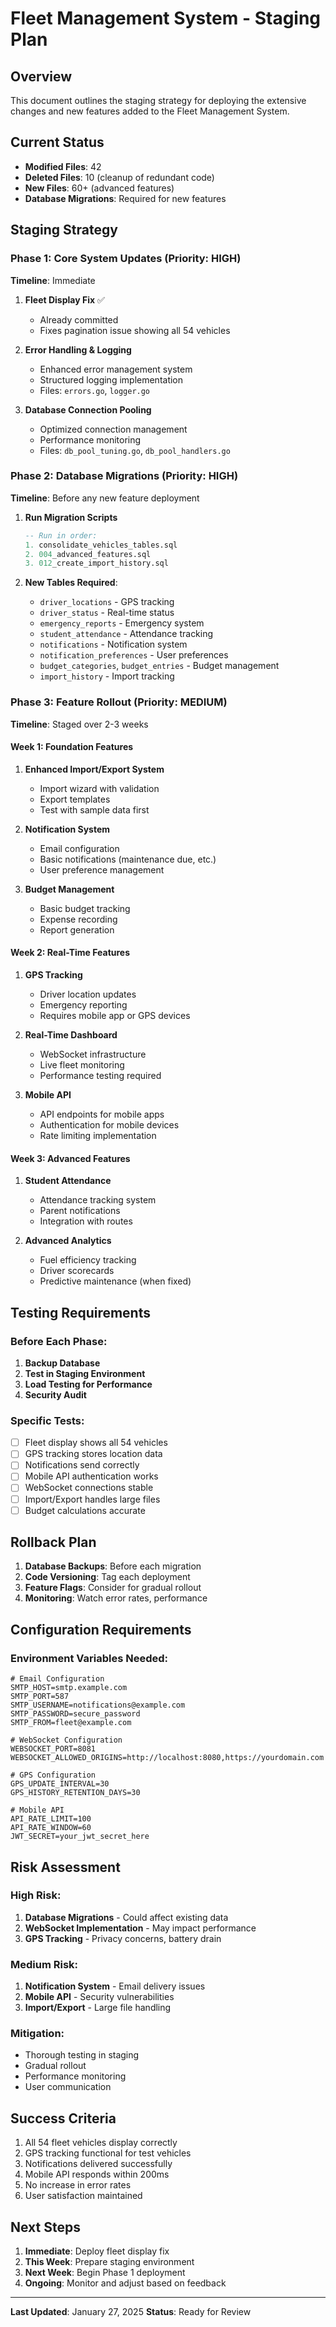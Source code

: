 # Fleet Management System - Staging Plan

## Overview
This document outlines the staging strategy for deploying the extensive changes and new features added to the Fleet Management System.

## Current Status
- **Modified Files**: 42
- **Deleted Files**: 10 (cleanup of redundant code)
- **New Files**: 60+ (advanced features)
- **Database Migrations**: Required for new features

## Staging Strategy

### Phase 1: Core System Updates (Priority: HIGH)
**Timeline**: Immediate

1. **Fleet Display Fix** ✅
   - Already committed
   - Fixes pagination issue showing all 54 vehicles

2. **Error Handling & Logging**
   - Enhanced error management system
   - Structured logging implementation
   - Files: `errors.go`, `logger.go`

3. **Database Connection Pooling**
   - Optimized connection management
   - Performance monitoring
   - Files: `db_pool_tuning.go`, `db_pool_handlers.go`

### Phase 2: Database Migrations (Priority: HIGH)
**Timeline**: Before any new feature deployment

1. **Run Migration Scripts**
   ```sql
   -- Run in order:
   1. consolidate_vehicles_tables.sql
   2. 004_advanced_features.sql
   3. 012_create_import_history.sql
   ```

2. **New Tables Required**:
   - `driver_locations` - GPS tracking
   - `driver_status` - Real-time status
   - `emergency_reports` - Emergency system
   - `student_attendance` - Attendance tracking
   - `notifications` - Notification system
   - `notification_preferences` - User preferences
   - `budget_categories`, `budget_entries` - Budget management
   - `import_history` - Import tracking

### Phase 3: Feature Rollout (Priority: MEDIUM)
**Timeline**: Staged over 2-3 weeks

#### Week 1: Foundation Features
1. **Enhanced Import/Export System**
   - Import wizard with validation
   - Export templates
   - Test with sample data first

2. **Notification System**
   - Email configuration
   - Basic notifications (maintenance due, etc.)
   - User preference management

3. **Budget Management**
   - Basic budget tracking
   - Expense recording
   - Report generation

#### Week 2: Real-Time Features
1. **GPS Tracking**
   - Driver location updates
   - Emergency reporting
   - Requires mobile app or GPS devices

2. **Real-Time Dashboard**
   - WebSocket infrastructure
   - Live fleet monitoring
   - Performance testing required

3. **Mobile API**
   - API endpoints for mobile apps
   - Authentication for mobile devices
   - Rate limiting implementation

#### Week 3: Advanced Features
1. **Student Attendance**
   - Attendance tracking system
   - Parent notifications
   - Integration with routes

2. **Advanced Analytics**
   - Fuel efficiency tracking
   - Driver scorecards
   - Predictive maintenance (when fixed)

## Testing Requirements

### Before Each Phase:
1. **Backup Database**
2. **Test in Staging Environment**
3. **Load Testing for Performance**
4. **Security Audit**

### Specific Tests:
- [ ] Fleet display shows all 54 vehicles
- [ ] GPS tracking stores location data
- [ ] Notifications send correctly
- [ ] Mobile API authentication works
- [ ] WebSocket connections stable
- [ ] Import/Export handles large files
- [ ] Budget calculations accurate

## Rollback Plan

1. **Database Backups**: Before each migration
2. **Code Versioning**: Tag each deployment
3. **Feature Flags**: Consider for gradual rollout
4. **Monitoring**: Watch error rates, performance

## Configuration Requirements

### Environment Variables Needed:
```env
# Email Configuration
SMTP_HOST=smtp.example.com
SMTP_PORT=587
SMTP_USERNAME=notifications@example.com
SMTP_PASSWORD=secure_password
SMTP_FROM=fleet@example.com

# WebSocket Configuration
WEBSOCKET_PORT=8081
WEBSOCKET_ALLOWED_ORIGINS=http://localhost:8080,https://yourdomain.com

# GPS Configuration
GPS_UPDATE_INTERVAL=30
GPS_HISTORY_RETENTION_DAYS=30

# Mobile API
API_RATE_LIMIT=100
API_RATE_WINDOW=60
JWT_SECRET=your_jwt_secret_here
```

## Risk Assessment

### High Risk:
1. **Database Migrations** - Could affect existing data
2. **WebSocket Implementation** - May impact performance
3. **GPS Tracking** - Privacy concerns, battery drain

### Medium Risk:
1. **Notification System** - Email delivery issues
2. **Mobile API** - Security vulnerabilities
3. **Import/Export** - Large file handling

### Mitigation:
- Thorough testing in staging
- Gradual rollout
- Performance monitoring
- User communication

## Success Criteria

1. All 54 fleet vehicles display correctly
2. GPS tracking functional for test vehicles
3. Notifications delivered successfully
4. Mobile API responds within 200ms
5. No increase in error rates
6. User satisfaction maintained

## Next Steps

1. **Immediate**: Deploy fleet display fix
2. **This Week**: Prepare staging environment
3. **Next Week**: Begin Phase 1 deployment
4. **Ongoing**: Monitor and adjust based on feedback

---

**Last Updated**: January 27, 2025
**Status**: Ready for Review